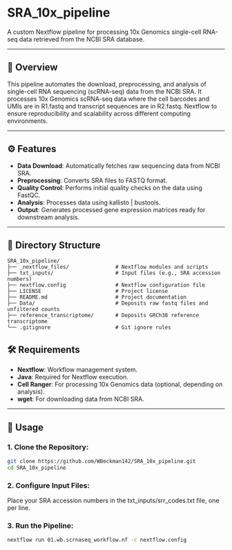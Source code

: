 # SRA_10x_pipeline

A custom Nextflow pipeline for processing 10x Genomics single-cell RNA-seq data retrieved from the NCBI SRA database.

---

## 📌 Overview

This pipeline automates the download, preprocessing, and analysis of single-cell RNA sequencing (scRNA-seq) data from the NCBI SRA. It processes 10x Genomics scRNA-seq data where the cell barcodes and UMIs are in R1.fastq and transcript sequences are in R2.fastq. Nextflow to ensure reproducibility and scalability across different computing environments.

---

## ⚙️ Features

- **Data Download**: Automatically fetches raw sequencing data from NCBI SRA.
- **Preprocessing**: Converts SRA files to FASTQ format.
- **Quality Control**: Performs initial quality checks on the data using FastQC.
- **Analysis**: Processes data using kallisto | bustools.
- **Output**: Generates processed gene expression matrices ready for downstream analysis.


---

## 📂 Directory Structure

```plaintext
SRA_10x_pipeline/
├── _nextflow_files/               # Nextflow modules and scripts
├── txt_inputs/                    # Input files (e.g., SRA accession numbers)
├── nextflow.config                # Nextflow configuration file
├── LICENSE                        # Project license
├── README.md                      # Project documentation
├── Data/                          # Deposits raw fastq files and unfiltered counts
├── reference_transcriptome/       # Deposits GRCh38 reference transcriptome
└── .gitignore                     # Git ignore rules
```

## 🛠️ Requirements

- **Nextflow**: Workflow management system.
- **Java**: Required for Nextflow execution.
- **Cell Ranger**: For processing 10x Genomics data (optional, depending on analysis).
- **wget**: For downloading data from NCBI SRA.

---

## 🚀 Usage

### 1. Clone the Repository:

```bash
git clone https://github.com/WBeckman142/SRA_10x_pipeline.git
cd SRA_10x_pipeline
```

### 2. Configure Input Files:

Place your SRA accession numbers in the txt_inputs/srr_codes.txt file, one per line.

### 3. Run the Pipeline:

```bash
nextflow run 01.wb.scrnaseq_workflow.nf -c nextflow.config
```
